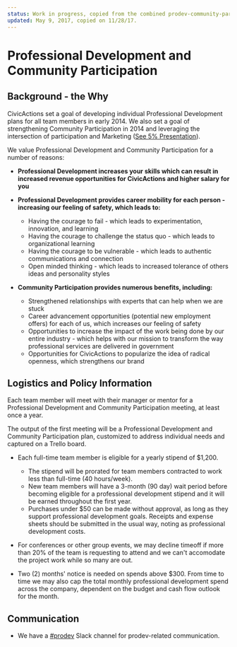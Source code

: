 ```yaml
---
status: Work in progress, copied from the combined prodev-community-participation file before it was split into two topics
updated: May 9, 2017, copied on 11/28/17.
---
```


# Professional Development and Community Participation

## Background - the Why

CivicActions set a goal of developing individual Professional Development plans for all team members in early 2014. We also set a goal of strengthening Community Participation in 2014 and leveraging the intersection of participation and Marketing ([See 5% Presentation](https://docs.google.com/presentation/d/1GuEXsq8m80Sl9Jk2GE_b2oKsk38F11Vc5m7B8M8rGaA/edit#slide=id.g235778c_0_2)).

We value Professional Development and Community Participation for a number of reasons:

*   **Professional Development increases your skills which can result in increased revenue opportunities for CivicActions and higher salary for you**

*   **Professional Development provides career mobility for each person - increasing our feeling of safety, which leads to:**

    *   Having the courage to fail - which leads to experimentation, innovation, and learning
    *   Having the courage to challenge the status quo - which leads to organizational learning
    *   Having the courage to be vulnerable - which leads to authentic communications and connection
    *   Open minded thinking - which leads to increased tolerance of others ideas and personality styles

*   **Community Participation provides numerous benefits, including:**

    *   Strengthened relationships with experts that can help when we are stuck
    *   Career advancement opportunities (potential new employment offers) for each of us, which increases our feeling of safety
    *   Opportunities to increase the impact of the work being done by our entire industry - which helps with our mission to transform the way professional services are delivered in government
    *   Opportunities for CivicActions to popularize the idea of radical openness, which strengthens our brand

## Logistics and Policy Information

Each team member will meet with their manager or mentor for a Professional Development and Community Participation meeting, at least once a year.

The output of the first meeting will be a Professional Development and Community Participation plan, customized to address individual needs and captured on a Trello board.

*   Each full-time team member is eligible for a yearly stipend of $1,200.

    *   The stipend will be prorated for team members contracted to work less than full-time (40 hours/week).
    *   New team members will have a 3-month (90 day) wait period before becoming eligible for a professional development stipend and it will be earned throughout the first year.
    *   Purchases under $50 can be made without approval, as long as they support professional development goals. Receipts and expense sheets should be submitted in the usual way, noting as professional development costs.

*   For conferences or other group events, we may decline timeoff if more than 20% of the team is requesting to attend and we can't accomodate the project work while so many are out.

*   Two (2) months' notice is needed on spends above $300. From time to time we may also cap the total monthly professional development spend across the company, dependent on the budget and cash flow outlook for the month.

## Communication

*   We have a [#prodev](https://civicactions.slack.com/messages/prodev) Slack channel for prodev-related communication.

